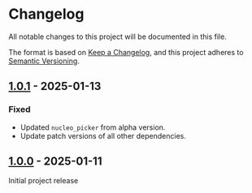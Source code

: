 # Changelog

All notable changes to this project will be documented in this file.

The format is based on [Keep a Changelog](https://keepachangelog.com/en/1.1.0/),
and this project adheres to [Semantic Versioning](https://semver.org/spec/v2.0.0.html).

## [1.0.1] - 2025-01-13

### Fixed

- Updated `nucleo_picker` from alpha version.
- Update patch versions of all other dependencies.

## [1.0.0] - 2025-01-11

Initial project release

[1.0.1]: https://github.com/ollien/quicknotes/compare/v1.0.0...v1.0.1
[1.0.0]: https://github.com/ollien/quicknotes/releases/tag/v1.0.0
